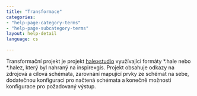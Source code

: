 ```yaml
---
title: "Transformace"
categories:
- "help-page-category-terms"
- "help-page-subcategory-terms"
layout: help-detail
language: cs

---
```


Transformační projekt je projekt [hale»studio](https://wetransform.to/halestudio/) využívajíci formáty \*.hale nebo \*.halez, který byl nahraný na inspire»gis. Projekt obsahuje odkazy na zdrojová a cílová schémata, zarovnání mapující prvky ze schémat na sebe, dodatečnou konfiguraci pro načtená schémata a konečně možnosti konfigurace pro požadovaný výstup.
